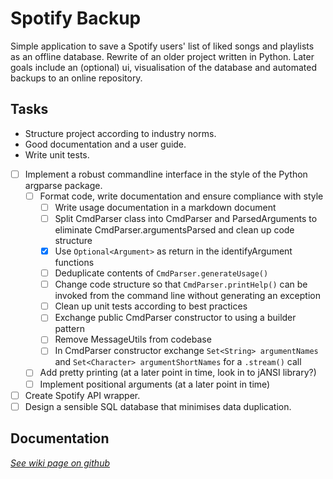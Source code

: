# Spotify Backup

Simple application to save a Spotify users' list of liked songs and
playlists as an offline database. Rewrite of an older project written in
Python. Later goals include an (optional) ui, visualisation of the
database and automated backups to an online repository.

## Tasks

- Structure project according to industry norms.
- Good documentation and a user guide.
- Write unit tests.
- [ ] Implement a robust commandline interface in the style of the Python argparse package.
    - [ ] Format code, write documentation and ensure compliance with style
        - [ ] Write usage documentation in a markdown document
        - [ ] Split CmdParser class into CmdParser and ParsedArguments to eliminate CmdParser.argumentsParsed and clean
          up code structure
        - [x] Use `Optional<Argument>` as return in the identifyArgument functions
        - [ ] Deduplicate contents of `CmdParser.generateUsage()`
        - [ ] Change code structure so that `CmdParser.printHelp()` can be invoked from the command line without
          generating an exception
        - [ ] Clean up unit tests according to best practices
        - [ ] Exchange public CmdParser constructor to using a builder pattern
        - [ ] Remove MessageUtils from codebase
        - [ ] In CmdParser constructor exchange `Set<String> argumentNames` and `Set<Character> argumentShortNames` for
          a `.stream()` call
    - [ ] Add pretty printing (at a later point in time, look in to jANSI library?)
    - [ ] Implement positional arguments (at a later point in time)
- [ ] Create Spotify API wrapper.
- [ ] Design a sensible SQL database that minimises data duplication.

## Documentation

[*See wiki page on github*](https://github.com/JorritScholten/SpotifyBackup/wiki)
